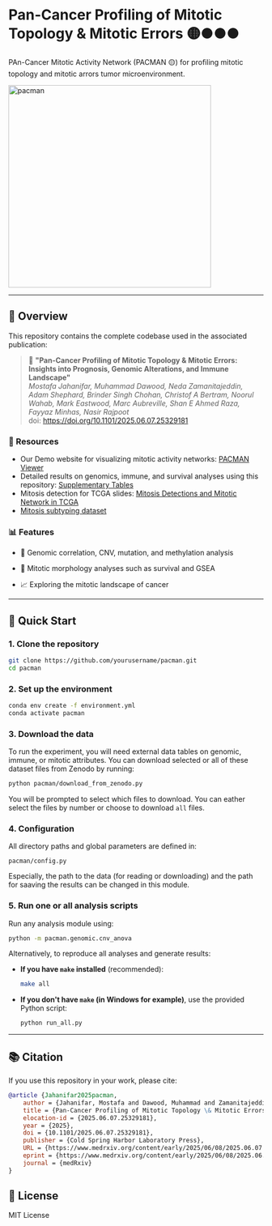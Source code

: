# Pan-Cancer Profiling of Mitotic Topology & Mitotic Errors 🟡●●●

PAn-Cancer Mitotic Activity Network (PACMAN 🟡) for profiling mitotic topology and mitotic arrors tumor microenvironment.

<img src="https://github.com/user-attachments/assets/7bbb2428-285e-4a15-ab3f-6962ab2c930f" alt="pacman" width="400"/>



---

## 🔬 Overview

This repository contains the complete codebase used in the associated publication:

> 📄 **"Pan-Cancer Profiling of Mitotic Topology & Mitotic Errors: Insights into Prognosis, Genomic Alterations, and Immune Landscape"**  
> _Mostafa Jahanifar, Muhammad Dawood, Neda Zamanitajeddin, Adam Shephard, Brinder Singh Chohan, Christof A Bertram, Noorul Wahab, Mark Eastwood, Marc Aubreville, Shan E Ahmed Raza, Fayyaz Minhas, Nasir Rajpoot_  
> doi: https://doi.org/10.1101/2025.06.07.25329181

### 🧰 Resources
- Our Demo website for visualizing mitotic activity networks: [PACMAN Viewer](https://tiademos.dcs.warwick.ac.uk/bokeh_app?demo=pacman)
- Detailed results on genomics, immune, and survival analyses using this repository: [Supplementary Tables](https://zenodo.org/records/14793678)
- Mitosis detection for TCGA slides: [Mitosis Detections and Mitotic Network in TCGA](https://zenodo.org/records/14548480)
- [Mitosis subtyping dataset](https://zenodo.org/records/15390543)

### 📊 Features
- 🧬 Genomic correlation, CNV, mutation, and methylation analysis

- 🏥 Mitotic morphology analyses such as survival and GSEA

- 📈 Exploring the mitotic landscape of cancer

---

## 🚀 Quick Start

### 1. Clone the repository

```bash
git clone https://github.com/yourusername/pacman.git
cd pacman
```

### 2. Set up the environment
```bash
conda env create -f environment.yml
conda activate pacman
```

### 3. Download the data
To run the experiment, you will need external data tables on genomic, immune, or mitotic attributes. You can download selected or all of these dataset files from Zenodo by running:
```bash
python pacman/download_from_zenodo.py
```
You will be prompted to select which files to download. You can eather select the files by number or choose to download `all` files.


### 4. Configuration
All directory paths and global parameters are defined in:

```arduino
pacman/config.py
```
Especially, the path to the data (for reading or downloading) and the path for saaving the results can be changed in this module.

### 5. Run one or all analysis scripts
Run any analysis module using:
```bash
python -m pacman.genomic.cnv_anova
```

Alternatively, to reproduce all analyses and generate results:

- **If you have `make` installed** (recommended):

  ```bash
  make all
  ```

- **If you don't have `make` (in Windows for example)**, use the provided Python script:

  ```bash
  python run_all.py
  ```

---

## 📚 Citation
If you use this repository in your work, please cite:

```bibtex
@article {Jahanifar2025pacman,
	author = {Jahanifar, Mostafa and Dawood, Muhammad and Zamanitajeddin, Neda and Shephard, Adam and Chohan, Brinder Singh and Bertram, Christof A and Wahab, Noorul and Eastwood, Mark and Aubreville, Marc and Raza, Shan E Ahmed and Minhas, Fayyaz and Rajpoot, Nasir},
	title = {Pan-Cancer Profiling of Mitotic Topology \& Mitotic Errors: Insights into Prognosis, Genomic Alterations, and Immune Landscape},
	elocation-id = {2025.06.07.25329181},
	year = {2025},
	doi = {10.1101/2025.06.07.25329181},
	publisher = {Cold Spring Harbor Laboratory Press},
	URL = {https://www.medrxiv.org/content/early/2025/06/08/2025.06.07.25329181},
	eprint = {https://www.medrxiv.org/content/early/2025/06/08/2025.06.07.25329181.full.pdf},
	journal = {medRxiv}
}

```

## 📜 License
MIT License
